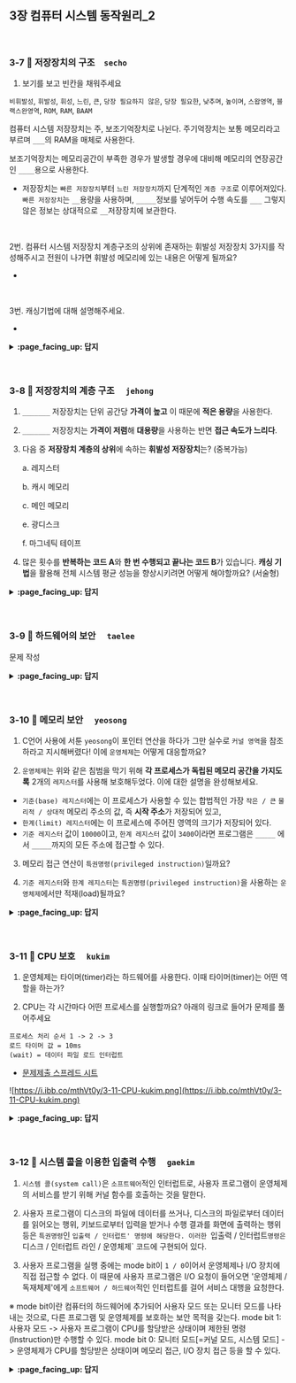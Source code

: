 ## 3장 컴퓨터 시스템 동작원리_2

<br>

### 3-7 :fallen_leaf: 저장장치의 구조　`secho`

1. 보기를 보고 빈칸을 채워주세요

`비휘발성`, `휘발성`, `휘성`, `느린`, `큰`, `당장 필요하지 않은`, `당장 필요한`, `낮추며`, `높이며`, `스왑영역`, `블랙스완영역`, `ROM`, `RAM`, `BAAM`

컴퓨터 시스템 저장장치는 주, 보조기억장치로 나뉜다. 주기억장치는 보통 메모리라고 부르며 `___`의 RAM을 매체로 사용한다.

보조기억장치는 메모리공간이 부족한 경우가 발생할 경우에 대비해 메모리의 연장공간인 `____`용으로 사용한다.

- 저장장치는 `빠른 저장장치`부터 `느린 저장장치`까지 단계적인 `계층 구조`로 이루어져있다. `빠른 저장장치`는 `__`용량을 사용하며, `_____`정보를 넣어두어 수행 속도를 `___` 그렇지 않은 정보는 상대적으로 `__`저장장치에 보관한다.

<br>

2번. 컴퓨터 시스템 저장장치 계층구조의 상위에 존재하는 휘발성 저장장치 3가지를 작성해주시고 전원이 나가면 휘발성 메모리에 있는  내용은 어떻게 될까요?

- 

<br>

3번. 캐싱기법에 대해 설명해주세요.

- 


<details>
<summary> <b> :page_facing_up: 답지 </b>  </summary>
<div markdown="1">

1.보기를 보고 빈칸을 채워주세요.

`비휘발성`, `휘발성`, `휘성`, `느린`, `큰`, `당장 필요하지 않은`, `당장 필요한`, `낮추며`, `높이며`, `스왑영역`, `블랙스완영역`, `ROM`, `RAM`, `BAAM`

컴퓨터 시스템 저장장치는 주, 보조기억장치로 나뉜다. 주기억장치는 보통 메모리라고 부르며 `휘발성`의 `RAM`을 매체로 사용한다.

보조기억장치는 메모리공간이 부족한 경우가 발생할 경우에 대비해 메모리의 연장공간인 ``용으로 사용한다.

- 저장장치는 `빠른 저장장치`부터 `느린 저장장치`까지 단계적인 `계층 구조`로 이루어져있다. `빠른 저장장치`는 `적은`용량을 사용하며, `당장 필요한`정보를 넣어두어 수행 속도를 `높이고` 그렇지 않은 정보는 상대적으로 `느린`저장장치에 보관한다.

2번. 컴퓨터 시스템 저장장치 계층구조의 상위에 존재하는 휘발성 저장장치 3가지를 작성해주시고 전원이 나가면 휘발성 메모리에 있는  내용은 어떻게 될까요?

- 레지스터, 캐시 메모리, 메인 메모리
- 지워지게됨

3번. 캐싱기법에 대해 설명해주세요.

- 느린 저장장치의 내용중 빈번히 사용될 정보를 빠른 저장장치, 캐시메모리에 선별적으로 저장함으로써 성능을 향상시킬 수 있는 기법

</div>
</details>
<br><br>

### 3-8 :fallen_leaf: 저장장치의 계층 구조	　`jehong`

1. `_______` 저장장치는 단위 공간당 **가격이 높고** 이 때문에 **적은 용량**을 사용한다.

2. `_______` 저장장치는 **가격이 저렴**해 **대용량**을 사용하는 반면 **접근 속도가 느리다**.

3. 다음 중 **저장장치 계층의 상위**에 속하는 **휘발성 저장장치**는? (중복가능)

   a. 레지스터

   b. 캐시 메모리

   c. 메인 메모리

   e. 광디스크

   f. 마그네틱 테이프

4. 많은 횟수를 **반복하는 코드 A**와 **한 번 수행되고 끝나는 코드 B**가 있습니다. **캐싱 기법**을 활용해 전체 시스템 평균 성능을 향상시키려면 어떻게 해야할까요? (서술형)


<details>
<summary> <b> :page_facing_up: 답지 </b>  </summary>
<div markdown="1">

1. `빠른` 저장장치는 단위 공간당 가격이 높고 이 때문에 적은 용량을 사용한다.

   > **답**
   >
   > 빠른

2. `느린` 저장장치는 가격이 저렴해 대용량을 사용하는 반면 접근 속도가 느리다.

   > **답**
   >
   > 느린

3. 다음 중 휘발성 저장장치인 것은? (중복가능)

   a. 레지스터

   b. 캐시 메모리

   c. 메인 메모리

   e. 광디스크

   f. 마그네틱 테이프

   > **답**
   >
   > a, b, c

4. 많은 횟수를 반복하는 코드 A와 한 번 수행되고 끝나는 코드 B가 있습니다. 캐싱 기법을 활용해 전체 시스템 평균 성능을 향상시키려면 어떻게 해야할까요? (서술형)

   > **답**
   >
   > 반복코드 A를 빠른 저장장치에 올리면 적은 저장공간만으로 대부분의 경우 수행 속도가 빨라져 전체 시스템의 평균적인 성능을 향상시킬 수 있습니다. 

</div>
</details>
<br><br>


### 3-9 :fallen_leaf: 하드웨어의 보안	　`taelee`

문제 작성


<details>
<summary> <b> :page_facing_up: 답지 </b>  </summary>
<div markdown="1">


답 작성 

</div>
</details>
<br><br>

### 3-10 :fallen_leaf: 메모리 보안	　`yeosong`


1) C언어 사용에 서툰 `yeosong`이 포인터 연산을 하다가 그만 실수로 `커널 영역`을 참조하라고 지시해버렸다! 이에 `운영체제`는 어떻게 대응할까요?



2) `운영체제`는 위와 같은 침범을 막기 위해 **각 프로세스가 독립된 메모리 공간을 가지도록** 2개의 `레지스터`를 사용해 보호해두었다. 이에 대한 설명을 완성해보세요.


- `기준(base) 레지스터`에는 이 프로세스가 사용할 수 있는 합법적인 가장 `작은 / 큰` `물리적 / 상대적` 메모리 주소의 값, 즉 **시작 주소**가 저장되어 있고,
-  `한계(limit) 레지스터`에는 이 프로세스에 주어진 영역의 크기가 저장되어 있다.
-  `기준 레지스터` 값이 `10000`이고, `한계 레지스터` 값이 `3400`이라면 프로그램은 `_____` 에서 `_____`까지의 모든 주소에 접근할 수 있다.


3) 메모리 접근 연산이 `특권명령(privileged instruction)`일까요? 


4) `기준 레지스터`와 `한계 레지스터`는 `특권명령(privileged instruction)`을 사용하는 `운영체제`에서만 적재(load)될까요? 

<details>
<summary> <b> :page_facing_up: 답지 </b>  </summary>
<div markdown="1">


1) C언어 사용에 서툰 `yeosong`이 포인터 연산을 하다가 그만 실수로 `커널 영역`을 참조하라고 지시해버렸다! 이에 `운영체제`는 어떻게 대응할까요?

>- 예외상황(exception)으로 간주, 이를 발생시킨 프로그램을 강제종료 시킨다.
>- 오류로 간주하고 trap을 발생시킨다. 
>모두 정답 처리~

2) `운영체제`는 위와 같은 침범을 막기 위해 **각 프로세스가 독립된 메모리 공간을 가지도록** 2개의 `레지스터`를 사용해 보호해두었다. 이에 대한 설명을 완성해보세요.

- `기준(base)레지스터`에는 이 프로세스가 사용할 수 있는 합법적인 가장 `작은` `물리적` 메모리 주소의 값, 즉 **시작 주소**가 저장되어 있고,
-  `한계(limit)레지스터`에는 이 프로세스에 주어진 영역의 크기가 저장되어 있다.
-  `기준 레지스터` 값이 `10000`이고, `한계 레지스터` 값이 `3400`이라면 프로그램은 `10000` 에서 `13400`까지의 모든 주소에 접근할 수 있다.

3) 메모리 접근 연산이 `특권명령(privileged instruction)`일까요?
> 아니오. 그냥 합법 공간 내인지 체크만 하는 것입니다.

4) `기준 레지스터`와 `한계 레지스터`는 `특권명령(privileged instruction)`을 사용하는 `운영체제`에서만 적재(load)될까요?
> 네. 그래야 사용자 프로그램으로부터 운영체제의 인터럽트 처리 루틴, 커널 영역 같은 중요한 부분들을 보호할 수 있겠죠? 공룡책 387p


</div>
</details>
<br><br>



### 3-11 :fallen_leaf: CPU 보호	　`kukim`

1. 운영체제는 타이머(timer)라는 하드웨어를 사용한다. 이때 타이머(timer)는 어떤 역할을 하는가?
    
2. CPU는 각 시간마다 어떤 프로세스를 실행할까요? 아래의 링크로 들어가 문제를 풀어주세요  
```
프로세스 처리 순서 1 -> 2 -> 3
로드 타이머 값 = 10ms 
(wait) = 데이터 파일 로드 인터럽트
```
- [문제제출 스프레드 시트](https://docs.google.com/spreadsheets/d/1wKZgWhaW6G1uPVKDs6E-XuP-lH4yLzEoygZB-I381Wc/edit?usp=sharing)

![https://i.ibb.co/mthVt0y/3-11-CPU-kukim.png](https://i.ibb.co/mthVt0y/3-11-CPU-kukim.png)



<details>
<summary> <b> :page_facing_up: 답지 </b>  </summary>
<div markdown="1">

1. 운영체제는 타이머(timer)라는 하드웨어를 사용한다. 이때 타이머(timer)는 어떤 역할을 하는가?
    - 정답 : 정해진 시간마다 인터럽트를 발생시켜 운영체제가 CPU의 제어권을 획득할 수 있도록 해준다. 예를 들어 CPU는 A와 B라는 프로세스를 처리해야 하는데 A가 먼저 실행되었다. A 프로세스가 끝나지 않고 계속 실행되고 있다, 타이머는 일정 시간이 지나면 A프로세스의 CPU 제어권을 빼앗고 운영체제로 돌려준다. 이때 운영체제는 B 프로세스가 실행되게 만들어 준다. (선점형 OS)
    
2. CPU는 각 시간마다 어떤 프로세스를 실행할까요? 아래의 링크로 들어가 문제를 풀어주세요  
```
프로세스 처리 순서 1 -> 2 -> 3
로드 타이머 값 = 10ms 
(wait) = 데이터 파일 로드 인터럽트
```
- [문제제출 스프레드 시트](https://docs.google.com/spreadsheets/d/1wKZgWhaW6G1uPVKDs6E-XuP-lH4yLzEoygZB-I381Wc/edit?usp=sharing)

![https://i.ibb.co/mthVt0y/3-11-CPU-kukim.png](https://i.ibb.co/mthVt0y/3-11-CPU-kukim.png)




</div>
</details>
<br><br>


### 3-12 :fallen_leaf: 시스템 콜을 이용한 입출력 수행	　`gaekim`

1. `시스템 콜(system call)`은 `소프트웨어`적인 인터럽트로, 사용자 프로그램이 운영체제의 서비스를 받기 위해 커널 함수를 호출하는 것을 말한다.

2. 사용자 프로그램이 디스크의 파일에 데이터를 쓰거나, 디스크의 파일로부터 데이터를 읽어오는 행위, 키보드로부터 입력을 받거나 수행 결과를 화면에 출력하는 행위 등은 `특권명령`인 `입출력 / 인터럽트' 명령에 해당한다. 이러한 `입출력 / 인터럽트` 명령은 `디스크 / 인터럽트 라인 / 운영체제` 코드에 구현되어 있다.

2. 사용자 프로그램을 실행 중에는 mode bit이 `1 / 0`이어서 운영체제나 I/O 장치에 직접 접근할 수 없다. 이 때문에 사용자 프로그램은 I/O 요청이 들어오면 '운영체제 / 독재체제'에게 `소프트웨어 / 하드웨어`적인 인터럽트를 걸어 서비스 대행을 요청한다. 

※ mode bit이란 컴퓨터의 하드웨어에 추가되어 사용자 모드 또는 모니터 모드를 나타내는 것으로, 다른 프로그램 및 운영체제를 보호하는 보안 목적을 갖는다.
mode bit 1: 사용자 모드 -> 사용자 프로그램이 CPU를 할당받은 상태이며 제한된 명령(Instruction)만 수행할 수 있다. 
mode bit 0: 모니터 모드[=커널 모드, 시스템 모드] -> 운영체제가 CPU를 할당받은 상태이며 메모리 접근, I/O 장치 접근 등을 할 수 있다.



<details>
<summary> <b> :page_facing_up: 답지 </b>  </summary>
<div markdown="1">


답 작성 

</div>
</details>
<br><br>

